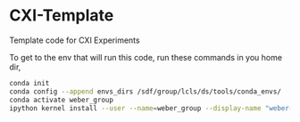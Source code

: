 # CXI-Template
Template code for CXI Experiments

To get to the env that will run this code, run these commands in you home dir,
```bash
conda init
conda config --append envs_dirs /sdf/group/lcls/ds/tools/conda_envs/
conda activate weber_group
ipython kernel install --user --name=weber_group --display-name "weber-group"
```
